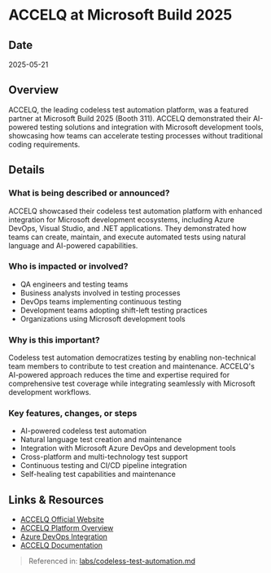 # ACCELQ at Microsoft Build 2025

## Date
2025-05-21

## Overview
ACCELQ, the leading codeless test automation platform, was a featured partner at Microsoft Build 2025 (Booth 311). ACCELQ demonstrated their AI-powered testing solutions and integration with Microsoft development tools, showcasing how teams can accelerate testing processes without traditional coding requirements.

## Details

### What is being described or announced?
ACCELQ showcased their codeless test automation platform with enhanced integration for Microsoft development ecosystems, including Azure DevOps, Visual Studio, and .NET applications. They demonstrated how teams can create, maintain, and execute automated tests using natural language and AI-powered capabilities.

### Who is impacted or involved?
- QA engineers and testing teams
- Business analysts involved in testing processes
- DevOps teams implementing continuous testing
- Development teams adopting shift-left testing practices
- Organizations using Microsoft development tools

### Why is this important?
Codeless test automation democratizes testing by enabling non-technical team members to contribute to test creation and maintenance. ACCELQ's AI-powered approach reduces the time and expertise required for comprehensive test coverage while integrating seamlessly with Microsoft development workflows.

### Key features, changes, or steps
- AI-powered codeless test automation
- Natural language test creation and maintenance
- Integration with Microsoft Azure DevOps and development tools
- Cross-platform and multi-technology test support
- Continuous testing and CI/CD pipeline integration
- Self-healing test capabilities and maintenance

## Links & Resources
- [ACCELQ Official Website](https://www.accelq.com/)
- [ACCELQ Platform Overview](https://www.accelq.com/platform/)
- [Azure DevOps Integration](https://www.accelq.com/integrations/azure-devops/)
- [ACCELQ Documentation](https://docs.accelq.com/)

> Referenced in: [labs/codeless-test-automation.md](../labs/codeless-test-automation.md)